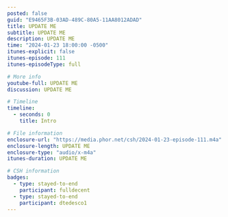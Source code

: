 ```yaml
---
posted: false
guid: "E9465F3B-03AD-489C-80A5-11AA8012ADAD"
title: UPDATE ME
subtitle: UPDATE ME
description: UPDATE ME 
time: "2024-01-23 18:00:00 -0500"
itunes-explicit: false
itunes-episode: 111
itunes-episodeType: full

# More info
youtube-full: UPDATE ME
discussion: UPDATE ME

# Timeline
timeline:
  - seconds: 0
    title: Intro

# File information
enclosure-url: "https://media.phor.net/csh/2024-01-23-episode-111.m4a"
enclosure-length: UPDATE ME
enclosure-type: "audio/x-m4a"
itunes-duration: UPDATE ME

# CSH information
badges:
  - type: stayed-to-end
    participant: fulldecent
  - type: stayed-to-end
    participant: dtedesco1
---
```


<!--end of quick notes-->


